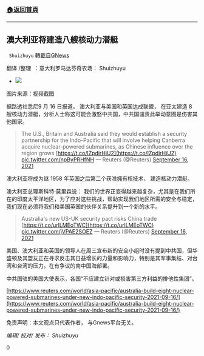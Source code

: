 ###  [:house:返回首頁](https://github.com/ourhimalayas/txt)
---


## 澳大利亚将建造八艘核动力潜艇
` Shuizhuyu` [轉載自GNews](https://gnews.org/zh-hans/1536344/)

翻译 /整理  ：意大利罗马达芬奇农场： Shuizhuyu

- ![](https://assets.gnews.org/wp-content/uploads/2021/09/IMG_0529.jpg)


图片来源：视频截图

据路透社悉尼9 月 16 日报道， 澳大利亚与美国和英国达成联盟， 在亚太建造 8 艘核动力潜艇，分析人士称这可能会激怒中共国，中共国谴责此举动意图是伤害其他国家。



> The U.S., Britain and Australia said they would establish a security partnership for the Indo-Pacific that will involve helping Canberra acquire nuclear-powered submarines, as Chinese influence over the region grows [https://t.co/lZpdirHiU2](https://t.co/lZpdirHiU2) [pic.twitter.com/npByPRHfNH](https://t.co/npByPRHfNH)
> — Reuters (@Reuters) [September 16, 2021](https://twitter.com/Reuters/status/1438437502923247619?ref_src=twsrc%5Etfw)



澳大利亚将成为继 1958 年英国之后第二个获准拥有核技术， 建造核动力潜艇。

澳大利亚总理斯科特·莫里森说： 我们的世界正变得越来越复杂，尤其是在我们所在的印度太平洋地区，为了应对这些挑战，帮助实现我们地区所需的安全与稳定，我们现在必须将我们和美国英国的伙伴关系提升到一个新的水平。



> Australia's new US-UK security pact risks China trade [https://t.co/urlLMEoTWC](https://t.co/urlLMEoTWC) [pic.twitter.com/jVPAE2SOEZ](https://t.co/jVPAE2SOEZ)
> — Reuters (@Reuters) [September 16, 2021](https://twitter.com/Reuters/status/1438418705554280451?ref_src=twsrc%5Etfw)



美国、澳大利亚和英国的领导人在周三宣布新的安全小组时没有提到中共国，但华盛顿及其盟友正在寻求反击其日益增长的力量和影响力，特别是其军事集结、对台湾和台湾的压力。在有争议的南中国海部署。

中共国驻的美国大使表示，各国“不应建立针对或损害第三方利益的排他性集团”。

[https://www.reuters.com/world/asia-pacific/australia-build-eight-nuclear-powered-submarines-under-new-indo-pacific-security-2021-09-16/](https://www.reuters.com/world/asia-pacific/australia-build-eight-nuclear-powered-submarines-under-new-indo-pacific-security-2021-09-16/)

免责声明：本文观点只代表作者， 与Gnews平台无关。

*编辑/ 校对/ 发布： Shuizhuyu*

0
